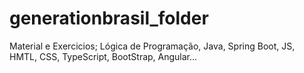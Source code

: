 # generationbrasil_folder
Material e Exercicios;
Lógica de Programação, Java, Spring Boot, JS, HMTL, CSS, TypeScript, BootStrap, Angular...

